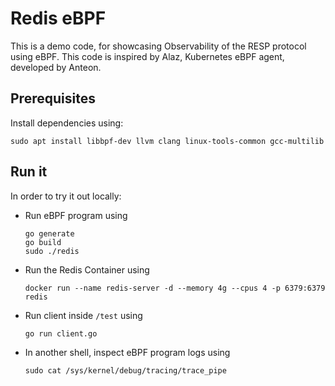 # Redis eBPF
This is a demo code, for showcasing Observability of the RESP protocol using eBPF. This code is inspired by Alaz, Kubernetes eBPF agent, developed by Anteon.

## Prerequisites

Install dependencies using:
```
sudo apt install libbpf-dev llvm clang linux-tools-common gcc-multilib
```

## Run it

In order to try it out locally:

- Run eBPF program using
  ```
  go generate
  go build
  sudo ./redis
  ```
- Run the Redis Container using
  ```
  docker run --name redis-server -d --memory 4g --cpus 4 -p 6379:6379 redis
  ```
- Run client inside `/test` using 
  ```
  go run client.go
  ```
- In another shell, inspect eBPF program logs using
  ```
  sudo cat /sys/kernel/debug/tracing/trace_pipe
  ```
